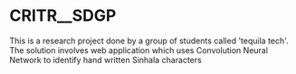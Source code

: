 # CRITR__SDGP
This is a research project done by a group of students called 'tequila tech'. The solution involves web application which uses Convolution Neural Network to identify hand written Sinhala characters 
